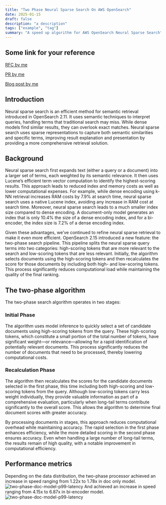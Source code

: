 ```yaml
---
title: "Two Phase Neural Sparse Search On AWS OpenSearch"
date: 2025-01-15
draft: false
description: "a description"
tags: ["example", "tag"]
summary: "A speed up algorithm for AWS OpenSearch Neural Sparse Search"
---
```


## Some link for your reference
[RFC by me](https://github.com/opensearch-project/neural-search/issues/646)

[PR by me](https://github.com/opensearch-project/neural-search/pull/695/files)

[Blog post by me](https://opensearch.org/blog/Introducing-a-neural-sparse-two-phase-algorithm/)


## Introduction
Neural sparse search is an efficient method for semantic retrieval introduced in OpenSearch 2.11. It uses semantic techniques to interpret queries, handling terms that traditional search may miss. While dense models find similar results, they can overlook exact matches. Neural sparse search uses sparse representations to capture both semantic similarities and specific terms, improving result explanation and presentation by providing a more comprehensive retrieval solution.

## Background
Neural sparse search first expands text (either a query or a document) into a larger set of terms, each weighted by its semantic relevance. It then uses Lucene’s efficient term vector computation to identify the highest-scoring results. This approach leads to reduced index and memory costs as well as lower computational expenses. For example, while dense encoding using k-NN retrieval increases RAM costs by 7.9% at search time, neural sparse search uses a native Lucene index, avoiding any increase in RAM cost at search time. Moreover, neural sparse search leads to a much smaller index size compared to dense encoding. A document-only model generates an index that is only 10.4% the size of a dense encoding index, and for a bi-encoder, the index size is 7.2% of a dense encoding index.


Given these advantages, we’ve continued to refine neural sparse retrieval to make it even more efficient. OpenSearch 2.15 introduced a new feature: the two-phase search pipeline. This pipeline splits the neural sparse query terms into two categories: high-scoring tokens that are more relevant to the search and low-scoring tokens that are less relevant. Initially, the algorithm selects documents using the high-scoring tokens and then recalculates the score for those documents by including both high- and low-scoring tokens. This process significantly reduces computational load while maintaining the quality of the final ranking.

## The two-phase algorithm
The two-phase search algorithm operates in two stages:

### Initial Phase
The algorithm uses model inference to quickly select a set of candidate documents using high-scoring tokens from the query. These high-scoring tokens, which constitute a small portion of the total number of tokens, have significant weight—or relevance—allowing for a rapid identification of potentially relevant documents. This process significantly reduces the number of documents that need to be processed, thereby lowering computational costs.

### Recalculation Phase
The algorithm then recalculates the scores for the candidate documents selected in the first phase, this time including both high-scoring and low-scoring tokens from the query. Although low-scoring tokens carry less weight individually, they provide valuable information as part of a comprehensive evaluation, particularly when long-tail terms contribute significantly to the overall score. This allows the algorithm to determine final document scores with greater accuracy.

By processing documents in stages, this approach reduces computational overhead while mainitaining accuracy. The rapid selection in the first phase enhances efficiency, while the more detailed scoring in the second phase ensures accuracy. Even when handling a large number of long-tail terms, the results remain of high quality, with a notable improvement in computational efficiency.

## Performance metrics
Depending on the data distribution, the two-phase processor achieved an increase in speed ranging from 1.22x to 1.78x in doc only model.
![two-phase-doc-model-p99-latency](https://opensearch.org/assets/media/blog-images/2024-08-07-Introducing-a-neural-sparse-two-phase-algorithm/two-phase-doc-model-p99-latency.jpg)
And achieved an increase in speed ranging from 4.15x to 6.87x in bi-encoder model.
![two-phase-doc-model-p99-latency](https://opensearch.org/assets/media/blog-images/2024-08-07-Introducing-a-neural-sparse-two-phase-algorithm/two-phase-doc-model-p99-latency.jpg)

